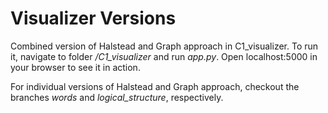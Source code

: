 # Visualizer Versions

Combined version of Halstead and Graph approach in C1_visualizer. 
To run it, navigate to folder _/C1\_visualizer_ and run _app.py_.
Open localhost:5000 in your browser to see it in action.


For individual versions of Halstead and Graph approach, checkout the branches _words_ and _logical\_structure_, respectively.

